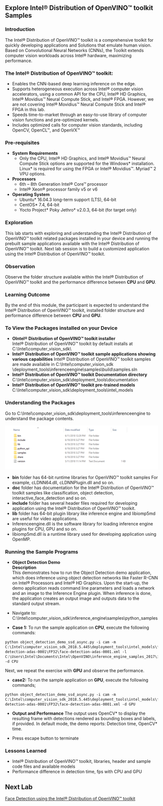 ## Explore Intel® Distribution of OpenVINO™ toolkit Samples
### Introduction
The Intel® Distribution of OpenVINO™ toolkit is a comprehensive toolkit for quickly developing applications and Solutions that emulate human vision. Based on Convolutional Neural Networks (CNNs), the Toolkit extends computer vision workloads across Intel® hardware, maximizing performance.
### The Intel® Distribution of OpenVINO™ toolkit:
- Enables the CNN-based deep learning inference on the edge.
- Supports heterogeneous execution across Intel® computer vision accelerators, using a common API for the CPU, Intel® HD Graphics, Intel® Movidius™ Neural Compute Stick, and Intel® FPGA. However, we are not covering Intel® Movidius™ Neural Compute Stick and Intel® FPGA in this lab.
- Speeds time-to-market through an easy-to-use library of computer vision functions and pre-optimized kernels.
- Includes optimized calls for computer vision standards, including OpenCV, OpenCL™, and OpenVX™

### Pre-requisites
* **System Requirements**
  - Only the CPU, Intel® HD Graphics, and Intel® Movidius™ Neural Compute Stick options are supported for the Windows* installation. Linux* is required for using the FPGA or Intel® Movidius™. Myriad™ 2 VPU options.
* **Processors**
  - 6th – 8th Generation Intel® Core™ processor
  - Intel® Xeon® processor family v5 or v6
* **Operating System**
  - Ubuntu* 16.04.3 long-term support (LTS), 64-bit
  - CentOS* 7.4, 64-bit
  - Yocto Project* Poky Jethro* v2.0.3, 64-bit (for target only)

### Exploration
   This lab starts with exploring and understanding the Intel® Distribution of OpenVINO™ toolkit related packages installed in your device and running the prebuilt sample applications available with the Intel® Distribution of OpenVINO™ toolkit. Next lab session is to build a customized application using the Intel® Distribution of OpenVINO™ toolkit.

### Observation
Observe the folder structure available within the Intel® Distribution of OpenVINO™ toolkit and the performance difference between **CPU** and **GPU**.

### Learning Outcome
By the end of this module, the participant is expected to understand the Intel® Distribution of OpenVINO™ toolkit, installed folder structure and performance difference between **CPU** and **GPU**.
### To View the Packages installed on your Device
* **OIntel® Distribution of OpenVINO™ toolkit installer**                                                 
 Intel® Distribution of OpenVINO™ toolkit by default installs at C:\Intel\computer_vision_sdk\
* **Intel® Distribution of OpenVINO™ toolkit sample applications showing various capabilities**
Intel® Distribution of OpenVINO™ toolkit samples are made available in C:\Intel\computer_vision_sdk                      \deployment_tools\inferenceengine\samples\build\samples.sln
* **Intel® Distribution of OpenVINO™ toolkit Documentation directory**
C:\Intel\computer_vision_sdk\deployment_tools\documentation
* **Intel® Distribution of OpenVINO™ toolkit pre-trained models**
C:\Intel\computer_vision_sdk\deployment_tools\intel_models

### Understanding the Packages
Go to C:\Intel\computer_vision_sdk\deployment_tools\inferenceengine to understand the package contents.

![](images/packages.png)
- **bin** folder has 64-bit runtime libraries for OpenVINO™ toolkit samples
For example, cLDNN64.dll, cLDNNPlugin.dll and so on.
- **doc** folder has documentation for the Intel® Distribution of OpenVINO™ toolkit samples like classification, object detection, interactive_face_detection and so on.
- **include** folder has several header files required for developing application using the Intel® Distribution of OpenVINO™ toolkit.
- **lib** folder has 64-bit plugin library like inference engine and libiomp5md are useful for video applications.
-  Inferenceengine.dll is the software library for loading inference engine plugins for CPU, GPU and so on.
- libiomp5md.dll is a runtime library used for developing application using OpenMP.

### Running the Sample Programs
* **Object Detection Demo**                            
**Description**                           
This demonstrates how to run the Object Detection demo application, which does inference using object detection networks like Faster R-CNN on Intel® Processors and Intel® HD Graphics.
Upon the start-up, the demo application reads command line parameters and loads a network and an image to the Inference Engine plugin. When inference is done, the application creates an output image and outputs data to the standard output stream.

- Navigate to: C:\Intel\computer_vision_sdk\inference_engine\samples\python_samples


- **Case 1:** To run the sample application on **CPU**, execute the following commands:

```
python object_detection_demo_ssd_async.py -i cam -m C:\Intel\computer_vision_sdk_2018.5.445\deployment_tools\intel_models\face-detection-adas-0001\FP32\face-detection-adas-0001.xml -l C:\Users\Intel\Documents\Intel\OpenVINO\inference_engine_samples_2017\intel64\Release\cpu_extension.dll -d CPU

```


Next, we repeat the exercise with **GPU** and observe the performance.

- **case2:** To run the sample application on **GPU**, execute the following commands;

```
python object_detection_demo_ssd_async.py -i cam -m C:\Intel\computer_vision_sdk_2018.5.445\deployment_tools\intel_models\face-detection-adas-0001\FP32\face-detection-adas-0001.xml -d GPU

```
- **Output and Performance**
The output uses OpenCV* to display the resulting frame with detections rendered as bounding boxes and labels, if provided. In default mode, the demo reports: Detection time, OpenCV* time.

- Press escape button to terminate

### Lessons Learned
- Intel® Distribution of OpenVINO™ toolkit, libraries, header and sample code files and available models
- Performance difference in detection time, fps with CPU and GPU

## Next Lab
[Face Detection using the Intel® Distribution of OpenVINO™ toolkit](./Face_detection.md)
